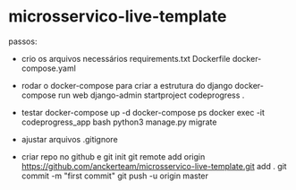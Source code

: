 # microsservico-live-template

 passos:

- crio os arquivos necessários
    requirements.txt
    Dockerfile
    docker-compose.yaml

- rodar o docker-compose para criar a estrutura do django
    docker-compose run web django-admin startproject codeprogress .

- testar
    docker-compose up -d
    docker-compose ps
    docker exec -it codeprogress_app bash
        python3 manage.py migrate

- ajustar arquivos
    .gitignore

- criar repo no github e 
    git init
    git remote add origin https://github.com/anckerteam/microsservico-live-template.git add .
    git commit -m "first commit"
    git push -u origin master

